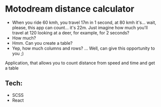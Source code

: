 # Motodream distance calculator

- When you ride 60 kmh, you travel 17m in 1 second, at 80 kmh it's... wait, please, this app can count... it's 22m. Just imagine how much you'll travel at 120 looking at a deer, for example, for 2 seconds?
- How much?
- Hmm. Can you create a table?
- Yep, how much columns and rows? ... Well, can give this opportunity to you ;)

Application, that allows you to count distance from speed and time and get a table

## Tech:

- SCSS
- React
